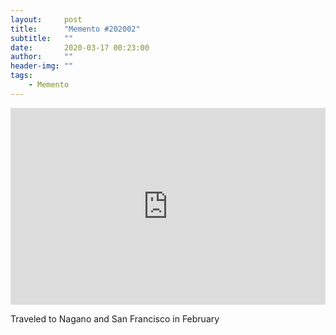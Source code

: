 ```yaml
---
layout:     post
title:      "Memento #202002"
subtitle:   ""
date:       2020-03-17 00:23:00
author:     ""
header-img: ""
tags:
    - Memento
---
```

<!-- more --> 

<iframe width=100% height="315" src="https://www.youtube.com/embed/1weMoPGfzZE" frameborder="0" allow="accelerometer; autoplay; encrypted-media; gyroscope; picture-in-picture" allowfullscreen></iframe>

Traveled to Nagano and San Francisco in February